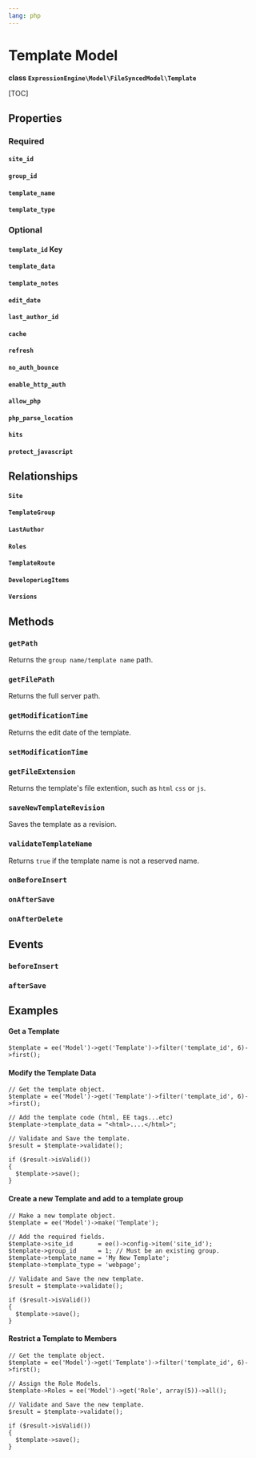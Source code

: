 ```yaml
---
lang: php
---
```


<!--
    This source file is part of the open source project
    ExpressionEngine User Guide (https://github.com/ExpressionEngine/ExpressionEngine-User-Guide)

    @link      https://expressionengine.com/
    @copyright Copyright (c) 2003-2021, Packet Tide, LLC (https://packettide.com)
    @license   https://expressionengine.com/license Licensed under Apache License, Version 2.0
-->

# Template Model

**class `ExpressionEngine\Model\FileSyncedModel\Template`**

[TOC]

## Properties

### Required
#### `site_id`
#### `group_id`
#### `template_name`
#### `template_type`

### Optional
#### `template_id` Key
#### `template_data`
#### `template_notes`
#### `edit_date`
#### `last_author_id`
#### `cache`
#### `refresh`
#### `no_auth_bounce`
#### `enable_http_auth`
#### `allow_php`
#### `php_parse_location`
#### `hits`
#### `protect_javascript`


## Relationships

#### `Site`
#### `TemplateGroup`
#### `LastAuthor`
#### `Roles`
#### `TemplateRoute`
#### `DeveloperLogItems`
#### `Versions`


## Methods

### `getPath`
Returns the `group name/template name` path.

### `getFilePath`
Returns the full server path.

### `getModificationTime`
Returns the edit date of the template.

### `setModificationTime`
### `getFileExtension`
Returns the template's file extention, such as `html` `css` or `js`.

### `saveNewTemplateRevision`
Saves the template as a revision.

### `validateTemplateName`
Returns `true` if the template name is not a reserved name.

### `onBeforeInsert`
### `onAfterSave`
### `onAfterDelete`


## Events
### `beforeInsert`
### `afterSave`

## Examples

#### Get a Template
```
$template = ee('Model')->get('Template')->filter('template_id', 6)->first();
```

#### Modify the Template Data
```
// Get the template object.
$template = ee('Model')->get('Template')->filter('template_id', 6)->first();

// Add the template code (html, EE tags...etc)
$template->template_data = "<html>....</html>";

// Validate and Save the template.
$result = $template->validate();

if ($result->isValid())
{
  $template->save();
}
```

#### Create a new Template and add to a template group
```
// Make a new template object.
$template = ee('Model')->make('Template');

// Add the required fields.
$template->site_id       = ee()->config->item('site_id');
$template->group_id      = 1; // Must be an existing group.
$template->template_name = 'My New Template';
$template->template_type = 'webpage';

// Validate and Save the new template.
$result = $template->validate();

if ($result->isValid())
{
  $template->save();
}
```

#### Restrict a Template to Members
```
// Get the template object.
$template = ee('Model')->get('Template')->filter('template_id', 6)->first();

// Assign the Role Models.
$template->Roles = ee('Model')->get('Role', array(5))->all();

// Validate and Save the new template.
$result = $template->validate();

if ($result->isValid())
{
  $template->save();
}
```